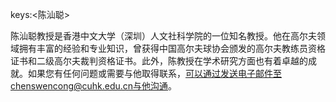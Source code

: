keys:<陈汕聪>


陈汕聪教授是香港中文大学（深圳）人文社科学院的一位知名教授。他在高尔夫领域拥有丰富的经验和专业知识，曾获得中国高尔夫球协会颁发的高尔夫教练员资格证书和二级高尔夫裁判资格证书。此外，陈教授在学术研究方面也有着卓越的成就。如果您有任何问题或需要与他取得联系，可以通过发送电子邮件至chenswencong@cuhk.edu.cn与他沟通。